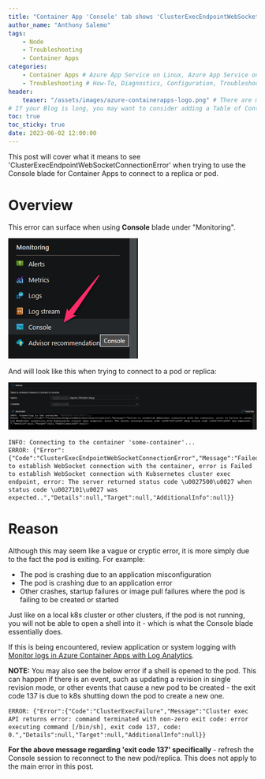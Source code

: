 ```yaml
---
title: "Container App 'Console' tab shows 'ClusterExecEndpointWebSocketConnectionError'"
author_name: "Anthony Salemo"
tags:
    - Node
    - Troubleshooting
    - Container Apps
categories:
    - Container Apps # Azure App Service on Linux, Azure App Service on Windows, Function App, Azure VM, Azure SDK
    - Troubleshooting # How-To, Diagnostics, Configuration, Troubleshooting, Performance
header:
    teaser: "/assets/images/azure-containerapps-logo.png" # There are multiple logos that can be used in "/assets/images" if you choose to add one.
# If your Blog is long, you may want to consider adding a Table of Contents by adding the following two settings.
toc: true
toc_sticky: true
date: 2023-06-02 12:00:00
---
```


This post will cover what it means to see 'ClusterExecEndpointWebSocketConnectionError' when trying to use the Console blade for Container Apps to connect to a replica or pod.

# Overview
This error can surface when using **Console** blade under "Monitoring".

![Console blade](/media/2023/06/azure-blog-aca-console-1.png)

And will look like this when trying to connect to a pod or replica:

![Console error](/media/2023/06/azure-blog-aca-console-2.png)

```
INFO: Connecting to the container 'some-container'...
ERROR: {"Error":{"Code":"ClusterExecEndpointWebSocketConnectionError","Message":"Failed to establish WebSocket connection with the container, error is Failed to establish WebSocket connection with Kubsernetes cluster exec endpoint, error: The server returned status code \u0027500\u0027 when status code \u0027101\u0027 was expected..","Details":null,"Target":null,"AdditionalInfo":null}}
```

# Reason
Although this may seem like a vague or cryptic error, it is more simply due to the fact the pod is exiting. For example:

- The pod is crashing due to an application misconfiguration
- The pod is crashing due to an application error
- Other crashes, startup failures or image pull failures where the pod is failing to be created or started

Just like on a local k8s cluster or other clusters, if the pod is not running, you will not be able to open a shell into it - which is what the Console blade essentially does.

If this is being encountered, review application or system logging with [Monitor logs in Azure Container Apps with Log Analytics](https://learn.microsoft.com/en-us/azure/container-apps/log-monitoring?tabs=bash).

**NOTE:** You may also see the below error if a shell is opened to the pod. This can happen if there is an event, such as updating a revision in single revision mode, or other events that cause a new pod to be created - the exit code 137 is due to k8s shutting down the pod to create a new one.

```
ERROR: {"Error":{"Code":"ClusterExecFailure","Message":"Cluster exec API returns error: command terminated with non-zero exit code: error executing command [/bin/sh], exit code 137, code: 0.","Details":null,"Target":null,"AdditionalInfo":null}}
```

**For the above message regarding 'exit code 137' specifically** - refresh the Console session to reconnect to the new pod/replica. This does not apply to the main error in this post.